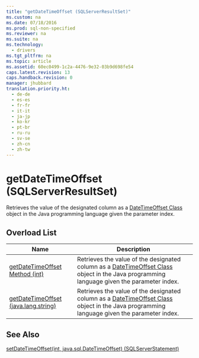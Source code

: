 ```yaml
---
title: "getDateTimeOffset (SQLServerResultSet)"
ms.custom: na
ms.date: 07/18/2016
ms.prod: sql-non-specified
ms.reviewer: na
ms.suite: na
ms.technology: 
  - drivers
ms.tgt_pltfrm: na
ms.topic: article
ms.assetid: 60ec0499-1c2a-4476-9e32-03b9d698fe54
caps.latest.revision: 13
caps.handback.revision: 0
manager: jhubbard
translation.priority.ht: 
  - de-de
  - es-es
  - fr-fr
  - it-it
  - ja-jp
  - ko-kr
  - pt-br
  - ru-ru
  - sv-se
  - zh-cn
  - zh-tw
---
```

# getDateTimeOffset (SQLServerResultSet)
  Retrieves the value of the designated column as a [DateTimeOffset Class](../content/DateTimeOffset-Class.md) object in the Java programming language given the parameter index.  
  
## Overload List  
  
|Name|Description|  
|----------|-----------------|  
|[getDateTimeOffset Method (int)](../content/getDateTimeOffset-int---SQLServerResultSet-.md)|Retrieves the value of the designated column as a [DateTimeOffset Class](../content/DateTimeOffset-Class.md) object in the Java programming language given the parameter index.|  
|[getDateTimeOffset (java.lang.string)](../content/getDateTimeOffset-java.lang.string---SQLServerResultSet-.md)|Retrieves the value of the designated column as a [DateTimeOffset Class](../content/DateTimeOffset-Class.md) object in the Java programming language given the parameter index.|  
  
## See Also  
 [setDateTimeOffset&#40;int, java.sql.DateTimeOffset&#41; &#40;SQLServerStatement&#41;](../content/setDateTimeOffset-int--java.sql.DateTimeOffset---SQLServerStatement-.md)  
  
  